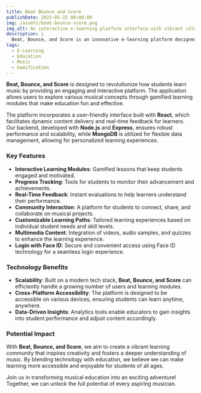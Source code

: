 ```yaml
---
title: Beat Bounce and Score
publishDate: 2023-05-15 00:00:00
img: /assets/beat-bounce-score.png
img_alt: An interactive e-learning platform interface with vibrant colors and engaging elements.
description: |
  Beat, Bounce, and Score is an innovative e-learning platform designed to enhance musical education for students of all ages through interactive content and gamified learning experiences.
tags:
  - E-Learning
  - Education
  - Music
  - Gamification
---
```


**Beat, Bounce, and Score** is designed to revolutionize how students learn music by providing an engaging and interactive platform. The application allows users to explore various musical concepts through gamified learning modules that make education fun and effective.

The platform incorporates a user-friendly interface built with **React**, which facilitates dynamic content delivery and real-time feedback for learners. Our backend, developed with **Node.js** and **Express**, ensures robust performance and scalability, while **MongoDB** is utilized for flexible data management, allowing for personalized learning experiences.

### Key Features

- **Interactive Learning Modules**: Gamified lessons that keep students engaged and motivated.
- **Progress Tracking**: Tools for students to monitor their advancement and achievements.
- **Real-Time Feedback**: Instant evaluations to help learners understand their performance.
- **Community Interaction**: A platform for students to connect, share, and collaborate on musical projects.
- **Customizable Learning Paths**: Tailored learning experiences based on individual student needs and skill levels.
- **Multimedia Content**: Integration of videos, audio samples, and quizzes to enhance the learning experience.
- **Login with Face ID**: Secure and convenient access using Face ID technology for a seamless login experience.

### Technology Benefits

- **Scalability**: Built on a modern tech stack, **Beat, Bounce, and Score** can efficiently handle a growing number of users and learning modules.
- **Cross-Platform Accessibility**: The platform is designed to be accessible on various devices, ensuring students can learn anytime, anywhere.
- **Data-Driven Insights**: Analytics tools enable educators to gain insights into student performance and adjust content accordingly.

### Potential Impact

With **Beat, Bounce, and Score**, we aim to create a vibrant learning community that inspires creativity and fosters a deeper understanding of music. By blending technology with education, we believe we can make learning more accessible and enjoyable for students of all ages.

Join us in transforming musical education into an exciting adventure! Together, we can unlock the full potential of every aspiring musician.
